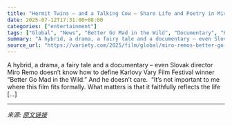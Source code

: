```yaml
---
title: "Hermit Twins – and a Talking Cow – Share Life and Poetry in Miro Remo’s Karlovy Vary Winner ‘Better Go Mad in the Wild’"
date: 2025-07-12T17:31:00+08:00
categories: ["entertainment"]
tags: ["Global", "News", "Better Go Mad in the Wild", "Documentary", "Karlovy Vary Film Festival", "KVIFF 2025", "Miro Remo"]
summary: "A hybrid, a drama, a fairy tale and a documentary – even Slovak director Miro Remo doesn’t know how to define Karlovy Vary Film Festival winner “Better Go Mad in the Wild.” And he doesn’t care.&#160; "
source_url: "https://variety.com/2025/film/global/miro-remos-better-go-mad-in-the-wild-1236454013/"
---
```


A hybrid, a drama, a fairy tale and a documentary – even Slovak director Miro Remo doesn’t know how to define Karlovy Vary Film Festival winner “Better Go Mad in the Wild.” And he doesn’t care.&#160; “It’s not important to me where this film fits formally. What matters is that it faithfully reflects the life [&#8230;]

---

*来源: [原文链接](https://variety.com/2025/film/global/miro-remos-better-go-mad-in-the-wild-1236454013/)*
